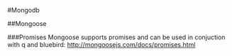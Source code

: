 #Mongodb

##Mongoose

###Promises
Mongoose supports promises and can be used in conjuction with q and bluebird: http://mongoosejs.com/docs/promises.html